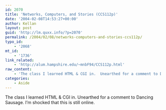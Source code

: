 ```yaml
---
id: 2070
title: 'Networks, Computers, and Stories (CCS112p)'
date: '2004-02-08T14:53:27+00:00'
author: Kellan
layout: post
guid: 'http://lm.quxx.info/?p=2070'
permalink: /2004/02/08/networks-computers-and-stories-ccs112p/
typo_id:
    - '2068'
mt_id:
    - '1736'
link_related:
    - 'http://alum.hampshire.edu/~mnbF94/CCS112p.html'
raw_content:
    - 'The class I learned HTML & CGI in.  Unearthed for a comment to Dancing Sausage.  I\''m shocked that this is still online.'
categories:
    - Aside
---
```


The class I learned HTML &amp; CGI in. Unearthed for a comment to Dancing Sausage. I’m shocked that this is still online.